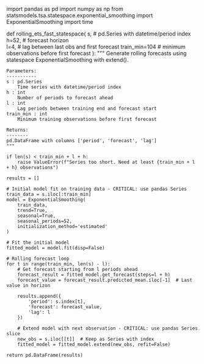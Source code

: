 import pandas as pd
import numpy as np
from statsmodels.tsa.statespace.exponential_smoothing import ExponentialSmoothing
import time

def rolling_ets_fast_statespace(
    s,                # pd.Series with datetime/period index
    h=52,            # forecast horizon  
    l=4,             # lag between last obs and first forecast
    train_min=104    # minimum observations before first forecast
):
    """
    Generate rolling forecasts using statespace ExponentialSmoothing with extend().
    
    Parameters:
    -----------
    s : pd.Series
        Time series with datetime/period index
    h : int
        Number of periods to forecast ahead
    l : int  
        Lag periods between training end and forecast start
    train_min : int
        Minimum training observations before first forecast
        
    Returns:
    --------
    pd.DataFrame with columns ['period', 'forecast', 'lag']
    """
    
    if len(s) < train_min + l + h:
        raise ValueError(f"Series too short. Need at least {train_min + l + h} observations")
    
    results = []
    
    # Initial model fit on training data - CRITICAL: use pandas Series
    train_data = s.iloc[:train_min]
    model = ExponentialSmoothing(
        train_data,
        trend=True, 
        seasonal=True, 
        seasonal_periods=52,
        initialization_method='estimated'
    )
    
    # Fit the initial model
    fitted_model = model.fit(disp=False)
    
    # Rolling forecast loop
    for t in range(train_min, len(s) - l):
        # Get forecast starting from l periods ahead
        forecast_result = fitted_model.get_forecast(steps=l + h)
        forecast_value = forecast_result.predicted_mean.iloc[-1]  # Last value in horizon
        
        results.append({
            'period': s.index[t],
            'forecast': forecast_value,
            'lag': l
        })
        
        # Extend model with next observation - CRITICAL: use pandas Series slice
        new_obs = s.iloc[[t]]  # Keep as Series with index
        fitted_model = fitted_model.extend(new_obs, refit=False)
    
    return pd.DataFrame(results)